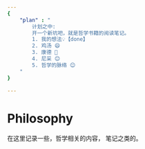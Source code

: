```yaml
---
{
    "plan" : "
        计划之中: 
        开一个新坑吧，就是哲学书籍的阅读笔记。
        1. 我的想法💡【done】
        2. 鸡汤 😄
        3. 康德 🤔
        4. 尼采 😊
        5. 哲学的脉络 😊
    "
}

---
```


# Philosophy

在这里记录一些，哲学相关的内容， 笔记之类的。

<Vssue :title="$title" />

